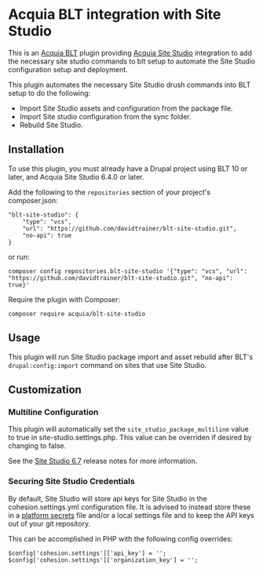 Acquia BLT integration with Site Studio
====

This is an [Acquia BLT](https://github.com/acquia/blt) plugin providing [Acquia Site Studio](https://www.acquia.com/products-services/acquia-cohesion) integration to add the necessary site studio commands to blt setup to automate the Site Studio configuration setup and deployment.

This plugin automates the necessary Site Studio drush commands into BLT setup to do the following:
* Import Site Studio assets and configuration from the package file.
* Import Site studio configuration from the sync folder.
* Rebuild Site Studio.

## Installation

To use this plugin, you must already have a Drupal project using BLT 10 or later, and Acquia Site Studio 6.4.0 or later.

Add the following to the `repositories` section of your project's composer.json:

```
"blt-site-studio": {
    "type": "vcs",
    "url": "https://github.com/davidtrainer/blt-site-studio.git",
    "no-api": true
}
```

or run:

```
composer config repositories.blt-site-studio '{"type": "vcs", "url": "https://github.com/davidtrainer/blt-site-studio.git", "no-api": true}'
```

Require the plugin with Composer:

`composer require acquia/blt-site-studio`

## Usage

This plugin will run Site Studio package import and asset rebuild after BLT's `drupal:config:import` command on sites that use Site Studio.

## Customization

### Multiline Configuration

This plugin will automatically set the `site_studio_package_multiline` value to true in site-studio.settings.php. This value can be overriden if desired by changing to false.

See the [Site Studio 6.7](https://cohesiondocs.acquia.com/6.7/user-guide/version-6-7-0-release-details) release notes for more information.

### Securing Site Studio Credentials

By default, Site Studio will store api keys for Site Studio in the cohesion.settings.yml configuration file. It is advised to instead store these in a [platform secrets](https://docs.acquia.com/resource/secrets) file and/or a local settings file and to keep the API keys out of your git repository.

This can be accomplished in PHP with the following config overrides:

```
$config['cohesion.settings']['api_key'] = '';
$config['cohesion.settings']['organization_key'] = '';

```
